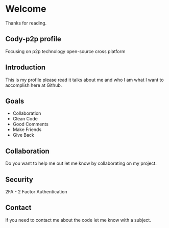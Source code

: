 # Welcome
Thanks for reading.

## Cody-p2p profile
Focusing on p2p technology open-source cross platform

## Introduction
This is my profile please read it
talks about me and who I am what I want
to accomplish here at Github.

## Goals
- Collaboration
- Clean Code
- Good Comments
- Make Friends
- Give Back
  
## Collaboration
Do you want to help me out let me know by collaborating on my project.

## Security
2FA - 2 Factor Authentication

## Contact
If you need to contact me about the code let me know with a subject.
